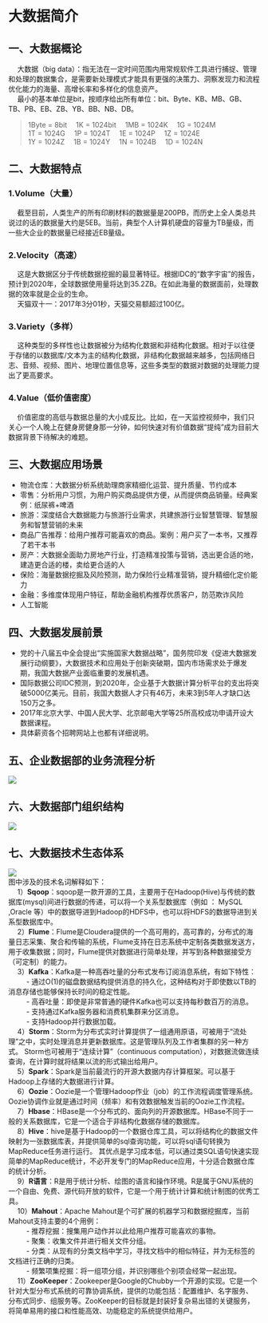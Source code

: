 大数据简介
===
## 一、大数据概论  
&emsp; 大数据（big data）：指无法在一定时间范围内用常规软件工具进行捕捉、管理和处理的数据集合，是需要新处理模式才能具有更强的决策力、洞察发现力和流程优化能力的海量、高增长率和多样化的信息资产。  
&emsp; 最小的基本单位是bit，按顺序给出所有单位：bit、Byte、KB、MB、GB、TB、PB、EB、ZB、YB、BB、NB、DB。  
>1Byte = 8bit&emsp; 1K = 1024bit&emsp; 1MB = 1024K&emsp; 1G = 1024M  
>1T = 1024G&emsp; 1P = 1024T&emsp; 1E = 1024P&emsp; 1Z = 1024E  
>1Y = 1024Z&emsp; 1B = 1024Y&emsp; 1N = 1024B&emsp; 1D = 1024N  
## 二、大数据特点
### 1.Volume（大量）  
&emsp; 截至目前，人类生产的所有印刷材料的数据量是200PB，而历史上全人类总共说过的话的数据量大约是5EB。当前，典型个人计算机硬盘的容量为TB量级，而一些大企业的数据量已经接近EB量级。  

### 2.Velocity（高速）  
&emsp; 这是大数据区分于传统数据挖掘的最显著特征。根据IDC的“数字宇宙”的报告，预计到2020年，全球数据使用量将达到35.2ZB。在如此海量的数据面前，处理数据的效率就是企业的生命。  
&emsp; 天猫双十一：2017年3分01秒，天猫交易额超过100亿。  

### 3.Variety（多样）  
&emsp; 这种类型的多样性也让数据被分为结构化数据和非结构化数据。相对于以往便于存储的以数据库/文本为主的结构化数据，非结构化数据越来越多，包括网络日志、音频、视频、图片、地理位置信息等，这些多类型的数据对数据的处理能力提出了更高要求。  

### 4.Value（低价值密度）  
&emsp; 价值密度的高低与数据总量的大小成反比。比如，在一天监控视频中，我们只关心一个人晚上在健身房健身那一分钟，如何快速对有价值数据“提纯”成为目前大数据背景下待解决的难题。  

## 三、大数据应用场景
- 物流仓库：大数据分析系统助理商家精细化运营、提升质量、节约成本  
- 零售：分析用户习惯，为用户购买商品提供方便，从而提供商品销量。经典案例：纸尿裤+啤酒  
- 旅游：深度结合大数据能力与旅游行业需求，共建旅游行业智慧管理、智慧服务和智慧营销的未来  
- 商品广告推荐：给用户推荐可能喜欢的商品。案例：用户买了一本书，又推荐了若干本书  
- 房产：大数据全面助力房地产行业，打造精准投策与营销，选出更合适的地，建造更合适的楼，卖给更合适的人  
- 保险：海量数据挖掘及风险预测，助力保险行业精准营销，提升精细化定价能力  
- 金融：多维度体现用户特征，帮助金融机构推荐优质客户，防范欺诈风险  
- 人工智能  

## 四、大数据发展前景
- 党的十八届五中全会提出“实施国家大数据战略”，国务院印发《促进大数据发展行动纲要》，大数据技术和应用处于创新突破期，国内市场需求处于爆发期，我国大数据产业面临重要的发展机遇。  
- 国际数据公司IDC预测，到2020年，企业基于大数据计算分析平台的支出将突破5000亿美元。目前，我国大数据人才只有46万，未来3到5年人才缺口达150万之多。  
- 2017年北京大学、中国人民大学、北京邮电大学等25所高校成功申请开设大数据课程。
- 具体薪资各个招聘网站上也都有详细说明。  

## 五、企业数据部的业务流程分析
![](https://github.com/Dr11ft/BigDataGuide/blob/master/Pics/%E4%BC%81%E4%B8%9A%E6%95%B0%E6%8D%AE%E9%83%A8%E7%9A%84%E4%B8%9A%E5%8A%A1%E6%B5%81%E7%A8%8B.png)  

## 六、大数据部门组织结构
![](https://github.com/Dr11ft/BigDataGuide/blob/master/Pics/%E5%A4%A7%E6%95%B0%E6%8D%AE%E9%83%A8%E9%97%A8%E7%BB%84%E7%BB%87%E7%BB%93%E6%9E%84.png)  

## 七、大数据技术生态体系
![](https://github.com/Dr11ft/BigDataGuide/blob/master/Pics/%E5%A4%A7%E6%95%B0%E6%8D%AE%E6%8A%80%E6%9C%AF%E7%94%9F%E6%80%81%E4%BD%93%E7%B3%BB.png)  
图中涉及的技术名词解释如下：  
&emsp; 1）**Sqoop**：sqoop是一款开源的工具，主要用于在Hadoop(Hive)与传统的数据库(mysql)间进行数据的传递，可以将一个关系型数据库（例如 ： MySQL ,Oracle 等）中的数据导进到Hadoop的HDFS中，也可以将HDFS的数据导进到关系型数据库中。  
&emsp; 2）**Flume**：Flume是Cloudera提供的一个高可用的，高可靠的，分布式的海量日志采集、聚合和传输的系统，Flume支持在日志系统中定制各类数据发送方，用于收集数据；同时，Flume提供对数据进行简单处理，并写到各种数据接受方（可定制）的能力。  
&emsp; 3）**Kafka**：Kafka是一种高吞吐量的分布式发布订阅消息系统，有如下特性：  
&emsp; &emsp; - 通过O(1)的磁盘数据结构提供消息的持久化，这种结构对于即使数以TB的消息存储也能够保持长时间的稳定性能。  
&emsp; &emsp; - 高吞吐量：即使是非常普通的硬件Kafka也可以支持每秒数百万的消息。  
&emsp; &emsp; - 支持通过Kafka服务器和消费机集群来分区消息。  
&emsp; &emsp; - 支持Hadoop并行数据加载。  
&emsp; 4）**Storm**：Storm为分布式实时计算提供了一组通用原语，可被用于“流处理”之中，实时处理消息并更新数据库。这是管理队列及工作者集群的另一种方式。 Storm也可被用于“连续计算”（continuous computation），对数据流做连续查询，在计算时就将结果以流的形式输出给用户。  
&emsp; 5）**Spark**：Spark是当前最流行的开源大数据内存计算框架。可以基于Hadoop上存储的大数据进行计算。  
&emsp; 6）**Oozie**：Oozie是一个管理Hadoop作业（job）的工作流程调度管理系统。Oozie协调作业就是通过时间（频率）和有效数据触发当前的Oozie工作流程。  
&emsp; 7）**Hbase**：HBase是一个分布式的、面向列的开源数据库。HBase不同于一般的关系数据库，它是一个适合于非结构化数据存储的数据库。  
&emsp; 8）**Hive**：hive是基于Hadoop的一个数据仓库工具，可以将结构化的数据文件映射为一张数据库表，并提供简单的sql查询功能，可以将sql语句转换为MapReduce任务进行运行。 其优点是学习成本低，可以通过类SQL语句快速实现简单的MapReduce统计，不必开发专门的MapReduce应用，十分适合数据仓库的统计分析。  
&emsp; 9）**R语言**：R是用于统计分析、绘图的语言和操作环境。R是属于GNU系统的一个自由、免费、源代码开放的软件，它是一个用于统计计算和统计制图的优秀工具。  
&emsp; 10）**Mahout**：Apache Mahout是个可扩展的机器学习和数据挖掘库，当前Mahout支持主要的4个用例：  
&emsp; &emsp; - 推荐挖掘：搜集用户动作并以此给用户推荐可能喜欢的事物。  
&emsp; &emsp; - 聚集：收集文件并进行相关文件分组。  
&emsp; &emsp; - 分类：从现有的分类文档中学习，寻找文档中的相似特征，并为无标签的文档进行正确的归类。  
&emsp; &emsp; - 频繁项集挖掘：将一组项分组，并识别哪些个别项会经常一起出现。  
&emsp; 11）**ZooKeeper**：Zookeeper是Google的Chubby一个开源的实现。它是一个针对大型分布式系统的可靠协调系统，提供的功能包括：配置维护、名字服务、 分布式同步、组服务等。ZooKeeper的目标就是封装好复杂易出错的关键服务，将简单易用的接口和性能高效、功能稳定的系统提供给用户。  


